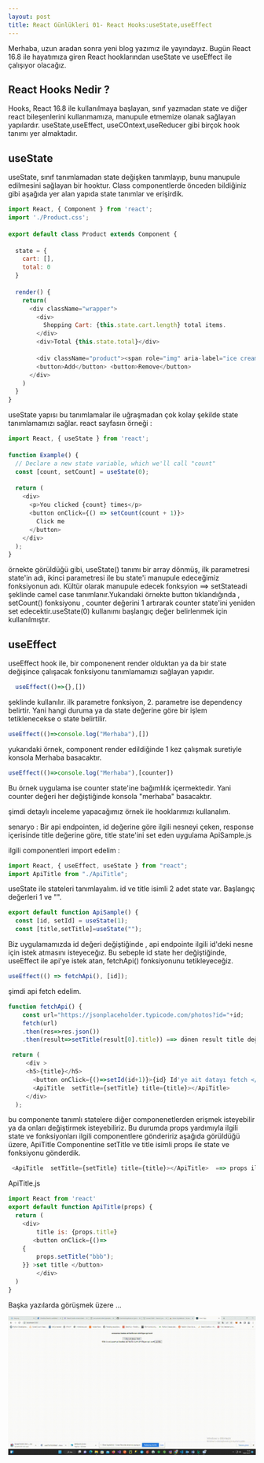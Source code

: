 ```yaml
---
layout: post
title: React Günlükleri 01- React Hooks:useState,useEffect
--- 
```


Merhaba, uzun aradan sonra yeni blog yazımız ile yayındayız. Bugün React 16.8 ile hayatımıza giren React hooklarından useState ve useEffect ile çalışıyor olacağız.

## React Hooks Nedir ?

Hooks, React 16.8 ile kullanılmaya başlayan, sınıf yazmadan state ve diğer react bileşenlerini kullanmamıza, manupule etmemize olanak sağlayan yapılardır. useState,useEffect, useCOntext,useReducer gibi birçok hook tanımı yer almaktadır.

## useState
useState, sınıf tanımlamadan state değişken tanımlayıp, bunu manupule  edilmesini sağlayan bir hooktur.
Class componentlerde önceden bildiğiniz gibi aşağıda yer alan yapıda state tanımlar ve erişirdik.

``` js
import React, { Component } from 'react';
import './Product.css';

export default class Product extends Component {

  state = {
    cart: [],
    total: 0
  }

  render() {
    return(
      <div className="wrapper">
        <div>
          Shopping Cart: {this.state.cart.length} total items.
        </div>
        <div>Total {this.state.total}</div>

        <div className="product"><span role="img" aria-label="ice cream">🍦</span></div>
        <button>Add</button> <button>Remove</button>
      </div>
    )
  }
}
```

useState yapısı bu tanımlamalar ile uğraşmadan çok kolay şekilde state tanımlamamızı sağlar.
react sayfasın örneği : 

``` js
import React, { useState } from 'react';

function Example() {
  // Declare a new state variable, which we'll call "count"
  const [count, setCount] = useState(0);

  return (
    <div>
      <p>You clicked {count} times</p>
      <button onClick={() => setCount(count + 1)}>
        Click me
      </button>
    </div>
  );
}
```
örnekte görüldüğü gibi, useState() tanımı bir array dönmüş, ilk parametresi state'in adı, ikinci parametresi ile bu state'i manupule edeceğimiz fonksiyonun adı. Kültür olarak manupule edecek fonksyion  ==> setStateadi şeklinde camel case tanımlanır.Yukarıdaki örnekte button tıklandığında , setCount() fonksiyonu , counter değerini 1 artırarak counter state'ini yeniden set edecektir.useState(0) kullanımı başlangıç değer belirlenmek için kullanılmıştır.

## useEffect
useEffect hook ile, bir componenent  render olduktan  ya da bir state değişince çalışacak fonksiyonu tanımlamamızı sağlayan yapıdır.

``` js
  useEffect(()=>{},[])  
```
şeklinde kullanılır. ilk parametre fonksiyon, 2. parametre ise dependency belirtir. Yani hangi duruma ya da state değerine göre bir işlem tetiklenecekse o state belirtilir.

 ``` js
useEffect(()=>console.log("Merhaba"),[])
```
yukarıdaki örnek, component render edildiğinde 1 kez çalışmak suretiyle  konsola Merhaba basacaktır.

 ``` js
useEffect(()=>console.log("Merhaba"),[counter])
```
Bu örnek uygulama ise counter state'ine bağımlılık içermektedir. Yani counter değeri her değiştiğinde konsola  "merhaba" basacaktır.

şimdi detaylı inceleme yapacağımız örnek ile hooklarımızı kullanalım.  

senaryo : Bir api endpointen, id değerine göre ilgili nesneyi çeken, response içerisinde title değerine göre, title state'ini set eden uygulama
ApiSample.js  

ilgili componentleri import edelim :  


``` js
import React, { useEffect, useState } from "react";
import ApiTitle from "./ApiTitle";


```
useState ile stateleri tanımlayalım. id ve title isimli 2 adet state var. Başlangıç değerleri 1 ve "". 

``` js
export default function ApiSample() {
  const [id, setId] = useState(1);
  const [title,setTitle]=useState("");
```
Biz uygulamamızda id değeri değiştiğinde , api endpointe ilgili id'deki nesne için istek atmasını isteyeceğız. Bu sebeple id state her değiştiğinde, useEffect ile api'ye istek atan, fetchApi() fonksiyonunu tetikleyeceğiz.
``` js
useEffect(() => fetchApi(), [id]);
```
şimdi api fetch edelim.

``` js
function fetchApi() {
    const url="https://jsonplaceholder.typicode.com/photos?id="+id;
    fetch(url)
    .then(res=>res.json())
    .then(result=>setTitle(result[0].title)) ==> dönen result title değerine göre title state değerini set ediyoruz.
```
``` js
 return (
     <div >
     <h5>{title}</h5>
       <button onClick={()=>setId(id+1)}>{id} Id'ye ait datayı fetch </button>
       <ApiTitle  setTitle={setTitle} title={title}></ApiTitle> 
     </div>
  );
```
bu componente tanımlı statelere diğer  componenetlerden erişmek isteyebilir ya da onları değiştirmek isteyebiliriz. Bu durumda props yardımıyla ilgili state ve fonksiyonları ilgili componentlere göndeririz
aşağıda görüldüğü üzere, ApiTitle Componentine setTitle ve title isimli props ile state ve fonksiyonu gönderdik.
``` js
 <ApiTitle  setTitle={setTitle} title={title}></ApiTitle>  ==> props ile ilgili componente title state ile setTitle fonksyionu değerini geeçerek, o componenten bu state ve fonksiyona erişilmesini sağladık.
```


ApiTitle.js   

``` js
import React from 'react'
export default function ApiTitle(props) {
  return (
    <div>
        title is: {props.title}
       <button onClick={()=>
    {
        props.setTitle("bbb");
    }} >set title </button>
        </div>
  )
}
```

Başka yazılarda görüşmek üzere ...

![trace1](/images/ss.gif)

